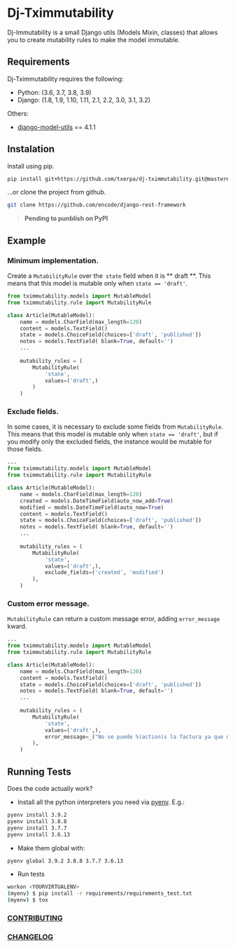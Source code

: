 # Dj-Tximmutability

Dj-Immutability is a small Django utils (Models Mixin, classes) that allows you to create mutability rules to make the model immutable.

## Requirements
Dj-Tximmutability requires the following:

* Python: (3.6, 3.7, 3.8, 3.9)
* Django: (1.8, 1.9, 1.10, 1.11, 2.1, 2.2, 3.0, 3.1, 3.2)

Others:
* [django-model-utils](https://github.com/jazzband/django-model-utils) == 4.1.1

## Instalation
Install using pip.

```bash
pip install git+https://github.com/txerpa/dj-tximmutability.git@master#egg=dj-tximmutability
```
...or clone the project from github.
```bash
git clone https://github.com/encode/django-rest-framework
```
> **Pending to punblish on PyPI**


## Example

### Minimum implementation.
Create a `MutabilityRule` over the` state` field when it is ** draft **.
This means that this model is mutable only when `state == 'draft'`.

```python
from tximmutability.models import MutableModel
from tximmutability.rule import MutabilityRule

class Article(MutableModel):
    name = models.CharField(max_length=120)
    content = models.TextField()
    state = models.ChoiceField(choices=['draft', 'published'])
    notes = models.TextField( blank=True, default='')
    ...
    
    mutability_rules = (
        MutabilityRule(
            'state',
            values=('draft',)
        )
    )
```

### Exclude fields.

In some cases, it is necessary to exclude some fields from `MutabilityRule`.
This means that this model is mutable only when `state == 'draft'`, but if you modify only the excluded fields, 
the instance would be mutable for those fields.
```python
...
from tximmutability.models import MutableModel
from tximmutability.rule import MutabilityRule

class Article(MutableModel):
    name = models.CharField(max_length=120)
    created = models.DateTimeField(auto_now_add=True)
    modified = models.DateTimeField(auto_now=True)
    content = models.TextField()
    state = models.ChoiceField(choices=['draft', 'published'])
    notes = models.TextField( blank=True, default='')
    ...
    
    mutability_rules = (
        MutabilityRule(
            'state',
            values=('draft',),
            exclude_fields=('created', 'modified')
        ),
    )
```

### Custom error message.

`MutabilityRule` can return a custom message error, adding `error_message` kward.
```python
...
from tximmutability.models import MutableModel
from tximmutability.rule import MutabilityRule

class Article(MutableModel):
    name = models.CharField(max_length=120)
    content = models.TextField()
    state = models.ChoiceField(choices=['draft', 'published'])
    notes = models.TextField( blank=True, default='')
    ...
    
    mutability_rules = (
        MutabilityRule(
            'state',
            values=('draft',),
            error_message=_("No se puede %(action)s la factura ya que no está en estado borrador")
        ),
    )
```

## Running Tests

Does the code actually work?

* Install all the python interpreters you need via [pyenv](https://github.com/pyenv/pyenv). E.g.:
```bash
pyenv install 3.9.2
pyenv install 3.8.8
pyenv install 3.7.7
pyenv install 3.6.13
```

* Make them global with:
```bash
pyenv global 3.9.2 3.8.8 3.7.7 3.6.13
```

* Run tests
```bash
workon <YOURVIRTUALENV>
(myenv) $ pip install -r requirements/requirements_test.txt
(myenv) $ tox
```


### [CONTRIBUTING]( ../CONTRIBUTING.md)
### [CHANGELOG]( ../CHANGELOG.md)

<!--
##Features

TODO
-->
